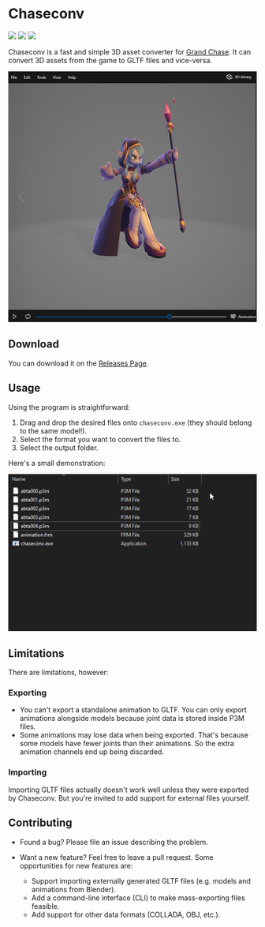 # Chaseconv

[![](https://img.shields.io/badge/version-v0.1.0-orange)](https://github.com/gabriel-dev/chaseconv/releases/latest)
[![](https://img.shields.io/github/downloads/gabriel-dev/chaseconv/latest/total)](https://github.com/gabriel-dev/chaseconv/releases/latest)
[![](https://img.shields.io/github/license/gabriel-dev/chaseconv)](./LICENSE)

Chaseconv is a fast and simple 3D asset converter for [Grand Chase](https://en.wikipedia.org/wiki/Grand_Chase). It can convert 3D assets from the game to GLTF files and vice-versa.

![](img/example.png)

## Download

You can download it on the [Releases Page](https://github.com/gabriel-dev/chaseconv/releases/latest).

## Usage

Using the program is straightforward:

1. Drag and drop the desired files onto `chaseconv.exe` (they should belong to the same model!).
2. Select the format you want to convert the files to.
3. Select the output folder.

Here's a small demonstration:

![](img/tutorial.gif)

## Limitations

There are limitations, however:

### Exporting

- You can't export a standalone animation to GLTF. You can only export animations alongside models because joint data is stored inside P3M files.
- Some animations may lose data when being exported. That's because some models have fewer joints than their animations. So the extra animation channels end up being discarded.

### Importing

Importing GLTF files actually doesn't work well unless they were exported by Chaseconv. But you're invited to add support for external files yourself.

## Contributing

- Found a bug? Please file an issue describing the problem.

- Want a new feature? Feel free to leave a pull request. Some opportunities for new features are:
  - Support importing externally generated GLTF files (e.g. models and animations from Blender).
  - Add a command-line interface (CLI) to make mass-exporting files feasible.
  - Add support for other data formats (COLLADA, OBJ, etc.).
